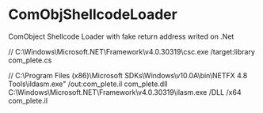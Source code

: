 # ComObjShellcodeLoader
ComObject Shellcode Loader with fake return address
writed on .Net


// C:\Windows\Microsoft.NET\Framework\v4.0.30319\csc.exe /target:library com_plete.cs

// C:\Program Files (x86)\Microsoft SDKs\Windows\v10.0A\bin\NETFX 4.8 Tools\ildasm.exe" /out:com_plete.il com_plete.dll C:\Windows\Microsoft.NET\Framework\v4.0.30319\ilasm.exe /DLL /x64 com_plete.il

